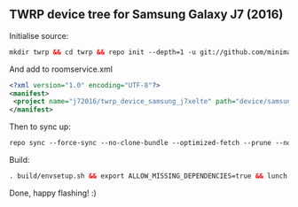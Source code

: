 ## TWRP device tree for Samsung Galaxy J7 (2016)

Initialise source:
```xml
mkdir twrp && cd twrp && repo init --depth=1 -u git://github.com/minimal-manifest-twrp/platform_manifest_twrp_omni.git -b twrp-8.1 && mkdir .repo/local_manifests/ && nano .repo/local_manifests/roomservice.xml
```
And add to roomservice.xml
```xml
<?xml version="1.0" encoding="UTF-8"?>
<manifest>
 <project name="j72016/twrp_device_samsung_j7xelte" path="device/samsung/j7xelte" remote="github" revision="android-8.1" />
</manifest>
```
Then to sync up:
```xml
repo sync --force-sync --no-clone-bundle --optimized-fetch --prune --no-tags -j4
```
Build:
```xml
. build/envsetup.sh && export ALLOW_MISSING_DEPENDENCIES=true && lunch omni_j7xelte-eng && mka recoveryimage
```
Done, happy flashing! :)

